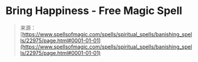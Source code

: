 <!--yml
category: 未分类
date: 2024-06-12 19:07:45
-->

# Bring Happiness - Free Magic Spell

> 来源：[https://www.spellsofmagic.com/spells/spiritual_spells/banishing_spells/22975/page.html#0001-01-01](https://www.spellsofmagic.com/spells/spiritual_spells/banishing_spells/22975/page.html#0001-01-01)